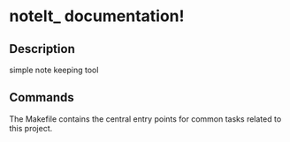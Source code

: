 # noteIt_ documentation!

## Description

simple note keeping tool

## Commands

The Makefile contains the central entry points for common tasks related to this project.

